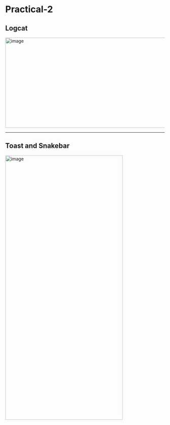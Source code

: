 # Practical-2

## Logcat
<img width="1808" height="284" alt="image" src="https://github.com/user-attachments/assets/5c76706a-6104-403c-bd0c-95bd3535e92a" />

---

## Toast and Snakebar
<img width="371" height="832" alt="image" src="https://github.com/user-attachments/assets/4667cfa6-163a-428a-ac18-3bb936839229" />
